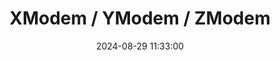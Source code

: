 ---
layout: post
title: XModem / YModem / ZModem
summary: 
date: '2024-08-29 11:33:00'
tags: [Atari, Atari ST, PC, Tools]
---